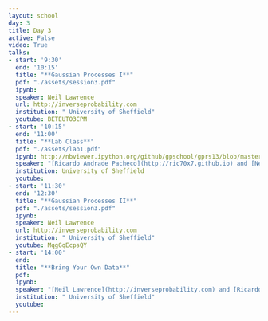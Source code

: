 ```yaml
---
layout: school
day: 3
title: Day 3
active: False
video: True
talks:
- start: '9:30'
  end: '10:15'
  title: "**Gaussian Processes I**"
  pdf: "./assets/session3.pdf"
  ipynb: 
  speaker: Neil Lawrence
  url: http://inverseprobability.com
  institution: " University of Sheffield"
  youtube: BETEUTO3CPM
- start: '10:15'
  end: '11:00'
  title: "**Lab Class**"
  pdf: "./assets/lab1.pdf"
  ipynb: http://nbviewer.ipython.org/github/gpschool/gprs13/blob/master/labs_gprs13.ipynb
  speaker: "[Ricardo Andrade Pacheco](http://ric70x7.github.io) and [Neil Lawrence](http://inverseprobability.com)"
  institution: University of Sheffield
  youtube: 
- start: '11:30'
  end: '12:30'
  title: "**Gaussian Processes II**"
  pdf: "./assets/session3.pdf"
  ipynb: 
  speaker: Neil Lawrence
  url: http://inverseprobability.com
  institution: " University of Sheffield"
  youtube: MqgGqEcpsQY
- start: '14:00'
  end: 
  title: "**Bring Your Own Data**"
  pdf: 
  ipynb: 
  speaker: "[Neil Lawrence](http://inverseprobability.com) and [Ricardo Andrade Pacheco](http://ric70x7.github.io)"
  institution: " University of Sheffield"
  youtube: 
---
```

